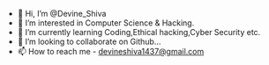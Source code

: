 - 👋 Hi, I’m @Devine_Shiva
- 👀 I’m interested in Computer Science & Hacking.
- 🌱 I’m currently learning Coding,Ethical hacking,Cyber Security etc.
- 💞️ I’m looking to collaborate on Github...
- 📫 How to reach me - devineshiva1437@gmail.com

<!---
DevineShiva/DevineShiva is a ✨ special ✨ repository because its `README.md` (this file) appears on your GitHub profile.
You can click the Preview link to take a look at your changes.
--->
